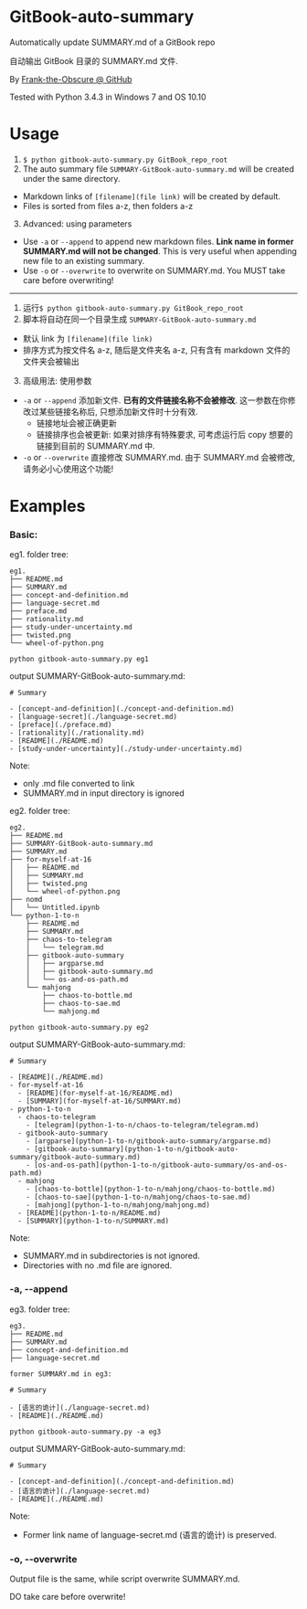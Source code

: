 # GitBook-auto-summary

Automatically update SUMMARY.md of a GitBook repo

自动输出 GitBook 目录的 SUMMARY.md 文件.

By [Frank-the-Obscure @ GitHub](https://github.com/Frank-the-Obscure)

Tested with Python 3.4.3 in Windows 7 and OS 10.10


# Usage

1. `$ python gitbook-auto-summary.py GitBook_repo_root`
2. The auto summary file `SUMMARY-GitBook-auto-summary.md` will be created under the same directory.
  - Markdown links of `[filename](file link)` will be created by default.
  - Files is sorted from files a-z, then folders a-z
3. Advanced: using parameters
  - Use `-a` or `--append` to append new markdown files. **Link name in former SUMMARY.md will not be changed**. This is very useful when appending new file to an existing summary.
  - Use `-o` or `--overwrite` to overwrite on SUMMARY.md. You MUST take care before overwriting!

---

1. 运行`$ python gitbook-auto-summary.py GitBook_repo_root`
2. 脚本将自动在同一个目录生成 `SUMMARY-GitBook-auto-summary.md` 
  - 默认 link 为 `[filename](file link)` 
  - 排序方式为按文件名 a-z, 随后是文件夹名 a-z, 只有含有 markdown 文件的文件夹会被输出
3. 高级用法: 使用参数
  - `-a` or `--append` 添加新文件. **已有的文件链接名称不会被修改**. 这一参数在你修改过某些链接名称后, 只想添加新文件时十分有效.
    - 链接地址会被正确更新
    - 链接排序也会被更新: 如果对排序有特殊要求, 可考虑运行后 copy 想要的链接到目前的 SUMMARY.md 中.
  - `-o` or `--overwrite` 直接修改 SUMMARY.md. 由于 SUMMARY.md 会被修改, 请务必小心使用这个功能!

# Examples

### Basic:

eg1. folder tree:

```
eg1.
├── README.md
├── SUMMARY.md
├── concept-and-definition.md
├── language-secret.md
├── preface.md
├── rationality.md
├── study-under-uncertainty.md
├── twisted.png
└── wheel-of-python.png
```

`python gitbook-auto-summary.py eg1`


output SUMMARY-GitBook-auto-summary.md:

```
# Summary

- [concept-and-definition](./concept-and-definition.md)
- [language-secret](./language-secret.md)
- [preface](./preface.md)
- [rationality](./rationality.md)
- [README](./README.md)
- [study-under-uncertainty](./study-under-uncertainty.md)

```

Note:

- only .md file converted to link
- SUMMARY.md in input directory is ignored

eg2. folder tree:

```
eg2.
├── README.md
├── SUMMARY-GitBook-auto-summary.md
├── SUMMARY.md
├── for-myself-at-16
│   ├── README.md
│   ├── SUMMARY.md
│   ├── twisted.png
│   └── wheel-of-python.png
├── nomd
│   └── Untitled.ipynb
└── python-1-to-n
    ├── README.md
    ├── SUMMARY.md
    ├── chaos-to-telegram
    │   └── telegram.md
    ├── gitbook-auto-summary
    │   ├── argparse.md
    │   ├── gitbook-auto-summary.md
    │   └── os-and-os-path.md
    └── mahjong
        ├── chaos-to-bottle.md
        ├── chaos-to-sae.md
        └── mahjong.md
```

`python gitbook-auto-summary.py eg2`

output SUMMARY-GitBook-auto-summary.md:

```
# Summary

- [README](./README.md)
- for-myself-at-16
  - [README](for-myself-at-16/README.md)
  - [SUMMARY](for-myself-at-16/SUMMARY.md)
- python-1-to-n
  - chaos-to-telegram
    - [telegram](python-1-to-n/chaos-to-telegram/telegram.md)
  - gitbook-auto-summary
    - [argparse](python-1-to-n/gitbook-auto-summary/argparse.md)
    - [gitbook-auto-summary](python-1-to-n/gitbook-auto-summary/gitbook-auto-summary.md)
    - [os-and-os-path](python-1-to-n/gitbook-auto-summary/os-and-os-path.md)
  - mahjong
    - [chaos-to-bottle](python-1-to-n/mahjong/chaos-to-bottle.md)
    - [chaos-to-sae](python-1-to-n/mahjong/chaos-to-sae.md)
    - [mahjong](python-1-to-n/mahjong/mahjong.md)
  - [README](python-1-to-n/README.md)
  - [SUMMARY](python-1-to-n/SUMMARY.md)

```

Note: 

- SUMMARY.md in subdirectories is not ignored.
- Directories with no .md file are ignored.

### -a, --append

eg3. folder tree:

```
eg3.
├── README.md
├── SUMMARY.md
├── concept-and-definition.md
├── language-secret.md

former SUMMARY.md in eg3:

# Summary

- [语言的诡计](./language-secret.md)
- [README](./README.md)

```

`python gitbook-auto-summary.py -a eg3`


output SUMMARY-GitBook-auto-summary.md:

```
# Summary

- [concept-and-definition](./concept-and-definition.md)
- [语言的诡计](./language-secret.md)
- [README](./README.md)

```

Note:

- Former link name of language-secret.md (语言的诡计) is preserved.

### -o, --overwrite

Output file is the same, while script overwrite SUMMARY.md.

DO take care before overwrite!
